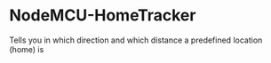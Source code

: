 # NodeMCU-HomeTracker
Tells you in which direction and which distance a predefined location (home) is
